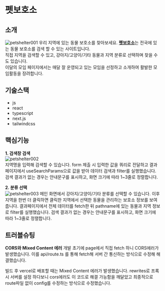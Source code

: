 # 펫보호소   

## 소개
![petshelter001](https://github.com/Yeoreum-Han/nt_animalshelter/assets/127937169/c72714c9-4b39-4a26-8c50-12d70ca3ce68)
우리 지역에 있는 동물 보호소를 찾아보세요. [**펫보호소**](링크)는 전국에 있는 동물 보호소를 검색 할 수 있는 사이트입니다.   
직접 지역을 검색할 수 있고, 강아지/고양이/기타 동물과 지역 분류로 선택하며 찾을 수도 있습니다.   
이달의 모임 페이지에서는 매달 잘 운영되고 있는 모임을 선정하고 소개하여 활발한 모임활동을 장려합니다. 

## 기술스택
* js
* react
* typescript
* next.js
* tailwindcss

## 핵심기능
**1. 검색창 검색**   
![petshelter002](https://github.com/Yeoreum-Han/nt_animalshelter/assets/127937169/6ecb3a6d-5e29-4ed9-9432-a39922e47d32)   
지역명을 입력해 검색할 수 있습니다.
form 제출 시 입력한 값을 쿼리로 전달하고 결과 페이지에서 useSearchParams으로 값을 받아 데이터 검색과 filter를 실행했습니다.
검색 결과가 없는 경우는 안내문구를 표시하고, 화면 크기에 따라 1~3줄로 정렬합니다.


**2. 분류 선택**   
![petshelter003](https://github.com/Yeoreum-Han/nt_animalshelter/assets/127937169/df878696-a394-4476-8f84-5028fad32d1d)
메인 화면에서 강아지/고양이/기타 분류를 선택할 수 있습니다.
이후 지역을 한번 더 클릭하면 클릭한 지역에서 선택한 동물을 관리하는 보호소 정보를 보여줍니다.
결과페이지에서 전체 데이터를 fetch한 뒤 pathname에 있는 동물과 지역 정보로 filter를 실행했습니다.
검색 결과가 없는 경우는 안내문구를 표시하고, 화면 크기에 따라 1~3줄로 정렬합니다.


## 트러블슈팅
**CORS와 Mixed Content 에러**
개발 초기에 page에서 직접 fetch 하니 CORS에러가 발생했습니다. 이를 api/route.ts 를 통해 fetch해 서버 간 통신하는 방식으로 수정해 해결했습니다. 

빌드 후 vercel로 배포할 때는 Mixed Content 에러가 발생했습니다. rewrites로 프록시 서버를 설정 하다보니 cors에러도 이 코드로 해결 가능함을 깨달았고 최종적으로 route파일 없이 config를 수정하는 방식으로 수정했습니다.
